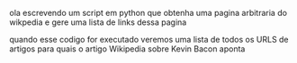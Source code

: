 ola escrevendo um script em python que obtenha uma pagina arbitraria do wikpedia e gere uma lista de links dessa pagina

quando esse codigo for executado veremos uma lista de todos os URLS de artigos para quais o artigo Wikipedia sobre Kevin Bacon aponta

